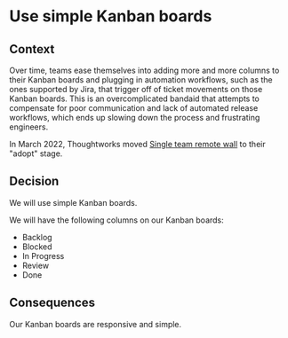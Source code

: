 # Use simple Kanban boards

## Context
Over time, teams ease themselves into adding more and more columns to their Kanban boards and plugging in automation workflows, such as the ones supported by Jira, that trigger off of ticket movements on those Kanban boards. This is an overcomplicated bandaid that attempts to compensate for poor communication and lack of automated release workflows, which ends up slowing down the process and frustrating engineers.

In March 2022, Thoughtworks moved [Single team remote wall](https://www.thoughtworks.com/en-gb/radar/techniques/single-team-remote-wall) to their "adopt" stage.

## Decision
We will use simple Kanban boards.

We will have the following columns on our Kanban boards:
- Backlog
- Blocked
- In Progress
- Review
- Done

## Consequences
Our Kanban boards are responsive and simple.

